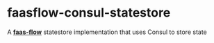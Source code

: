 # faasflow-consul-statestore
A **[faas-flow](https://github.com/s8sg/faas-flow)** statestore implementation that uses Consul to store state
